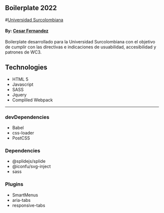## Boilerplate 2022
#[Universidad Surcolombiana](http://www.usco.edu.co/)
#### By: [Cesar Fernandez](https://www.linkedin.com/in/cesar-fernandez-797436207/)
 
 

Boilerplate desarrollado para la Universidad Surcolombiana con el objetivo de cumplir con las directivas e indicaciones de usuabilidad, accesibilidad y patrones de WC3.

## Technologies 
- HTML 5
- Javascript
- SASS
- Jquery
- Compliled Webpack

----

### devDependencies

- Babel
- css-loader
- PostCSS

### Dependencies

- @splidejs/splide
- @iconfu/svg-inject
- sass

### Plugins

- SmartMenus
- aria-tabs
- responsive-tabs
